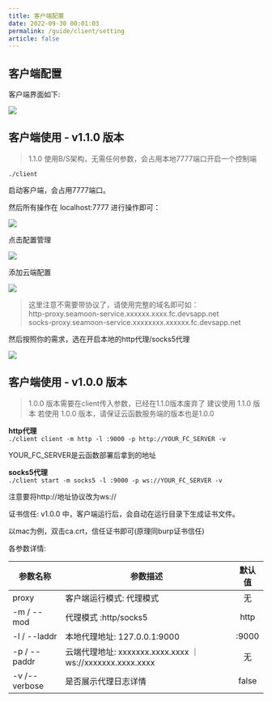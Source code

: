 ```yaml
---
title: 客户端配置
date: 2022-09-30 00:01:03
permalink: /guide/client/setting
article: false
---
```


## 客户端配置

客户端界面如下:

![](https://cdn.dvkunion.cn/seamoon/bf0f8d2fc5084c329f9638d5c3f0bf46.png)

## 客户端使用 - v1.1.0 版本

> 1.1.0 使用B/S架构，无需任何参数，会占用本地7777端口开启一个控制端

`./client`

启动客户端，会占用7777端口。

然后所有操作在 localhost:7777 进行操作即可：

![](https://cdn.dvkunion.cn/seamoon/bf0f8d2fc5084c329f9638d5c3f0bf46.png)

点击配置管理

![](https://cdn.dvkunion.cn/seamoon/04f8a842b0c24c5e93c37c7c20f91d72.png)

添加云端配置

![](https://cdn.dvkunion.cn/seamoon/dfcc22b01c4a4f358bdee59acc5c563b.png)

> 这里注意不需要带协议了，请使用完整的域名即可如：  
> http-proxy.seamoon-service.xxxxxx.xxxx.fc.devsapp.net  
> socks-proxy.seamoon-service.xxxxxxxx.xxxxxx.fc.devsapp.net

然后按照你的需求，选在开启本地的http代理/socks5代理

![](https://cdn.dvkunion.cn/seamoon/293fcd6a33cd4c298fd62888fa016321.png)


## 客户端使用 - v1.0.0 版本

> 1.0.0 版本需要在client传入参数，已经在1.1.0版本废弃了
> 建议使用 1.1.0 版本
> 若使用 1.0.0 版本，请保证云函数服务端的版本也是1.0.0

**http代理**  
`./client client -m http -l :9000 -p http://YOUR_FC_SERVER -v`

YOUR_FC_SERVER是云函数部署后拿到的地址

**socks5代理**  
`./client start -m socks5 -l :9000 -p ws://YOUR_FC_SERVER -v`

注意要将http://地址协议改为ws://

证书信任:
v1.0.0 中，客户端运行后，会自动在运行目录下生成证书文件。

以mac为例，双击ca.crt，信任证书即可(原理同burp证书信任)

各参数详情:

| 参数名称          | 参数描述                                                      |  默认值  |
|---------------|-----------------------------------------------------------|:-----:|
| proxy         | 客户端运行模式: 代理模式                                             |   无   |
| -m / --mod    | 代理模式 :http/socks5                                         | http  |
| -l / --laddr  | 本地代理地址: 127.0.0.1:9000                                    | :9000 | 
| -p / --paddr  | 云端代理地址: xxxxxxx.xxxx.xxxx ｜ ws://xxxxxxx.xxxx.xxxx |   无   |
| -v /--verbose | 是否展示代理日志详情                                                | false |

